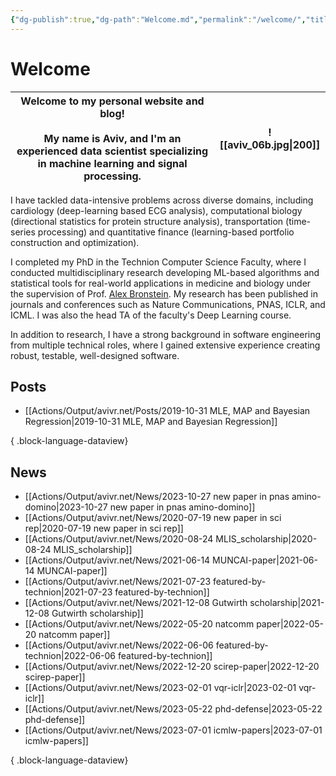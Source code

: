 ```yaml
---
{"dg-publish":true,"dg-path":"Welcome.md","permalink":"/welcome/","title":"Welcome","tags":["gardenEntry"],"updated":"2025-01-12T23:38:57.897+02:00"}
---
```



# Welcome

| Welcome to my personal website and blog!<br><br>My name is Aviv, and I'm an experienced data scientist specializing in machine learning and signal processing.<br> | ![[aviv_06b.jpg\|200]] |
| ------------------------------------------------------------------------------------------------------------------------------------------------------------------ | ---------------------- |

I have tackled data-intensive problems across diverse domains, including cardiology (deep-learning based ECG analysis), computational biology (directional statistics for protein structure analysis), transportation (time-series processing) and quantitative finance (learning-based portfolio construction and optimization).

I completed my PhD in the Technion Computer Science Faculty, where I conducted multidisciplinary research developing ML-based algorithms and statistical tools for real-world applications in medicine and biology under the supervision of Prof. [Alex Bronstein](https://bron.cs.technion.ac.il).
My research has been published in journals and conferences such as Nature Communications, PNAS, ICLR, and ICML. I was also the head TA of the faculty's Deep Learning course.

In addition to research, I have a strong background in software engineering from multiple technical roles, where I gained extensive experience creating robust, testable, well-designed software.

## Posts

- [[Actions/Output/avivr.net/Posts/2019-10-31 MLE, MAP and Bayesian Regression\|2019-10-31 MLE, MAP and Bayesian Regression]]

{ .block-language-dataview}

## News

- [[Actions/Output/avivr.net/News/2023-10-27 new paper in pnas amino-domino\|2023-10-27 new paper in pnas amino-domino]]
- [[Actions/Output/avivr.net/News/2020-07-19 new paper in sci rep\|2020-07-19 new paper in sci rep]]
- [[Actions/Output/avivr.net/News/2020-08-24 MLIS_scholarship\|2020-08-24 MLIS_scholarship]]
- [[Actions/Output/avivr.net/News/2021-06-14 MUNCAI-paper\|2021-06-14 MUNCAI-paper]]
- [[Actions/Output/avivr.net/News/2021-07-23 featured-by-technion\|2021-07-23 featured-by-technion]]
- [[Actions/Output/avivr.net/News/2021-12-08 Gutwirth scholarship\|2021-12-08 Gutwirth scholarship]]
- [[Actions/Output/avivr.net/News/2022-05-20 natcomm paper\|2022-05-20 natcomm paper]]
- [[Actions/Output/avivr.net/News/2022-06-06 featured-by-technion\|2022-06-06 featured-by-technion]]
- [[Actions/Output/avivr.net/News/2022-12-20 scirep-paper\|2022-12-20 scirep-paper]]
- [[Actions/Output/avivr.net/News/2023-02-01 vqr-iclr\|2023-02-01 vqr-iclr]]
- [[Actions/Output/avivr.net/News/2023-05-22 phd-defense\|2023-05-22 phd-defense]]
- [[Actions/Output/avivr.net/News/2023-07-01 icmlw-papers\|2023-07-01 icmlw-papers]]

{ .block-language-dataview}
